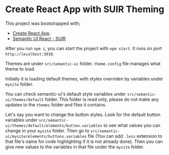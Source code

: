 # Create React App with SUIR Theming

This project was bootstrapped with;
- [Create React App](https://github.com/facebook/create-react-app).
- [Semantic UI React - SUIR](https://react.semantic-ui.com/)


After you run `npm i`, you can start the project with `npm start`. It runs on port `http://localhost:3010`.

Themes are under `src/semantic-ui` folder.
`theme.config` file manages what theme to load.

Initially it is loading default themes, with styles overriden by variables under `mysite` folder.

You can check semantic-ui's default style variables under `src/semantic-ui/themes/default` folder. This folder is read only, please do not make any updates to the `themes` folder and files it contains.

Let's say you want to change the button styles. Look for the default button variables under `src/semantic-ui/themes/default/elements/button.variables` to see what values you can change in your `mysite` folder. Then go to `src/semantic-ui/mysite/elements/buttons.variables` file (You can add `.less` extension to that file's name for code highlighting if it is not already done). Then you can give new values to the variables in that file under the `mysite` folder.
